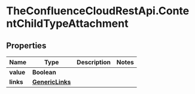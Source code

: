 # TheConfluenceCloudRestApi.ContentChildTypeAttachment

## Properties
Name | Type | Description | Notes
------------ | ------------- | ------------- | -------------
**value** | **Boolean** |  | 
**links** | [**GenericLinks**](GenericLinks.md) |  | 
